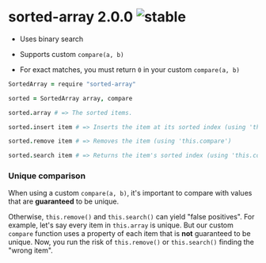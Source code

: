 
# sorted-array 2.0.0 ![stable](https://img.shields.io/badge/stability-stable-4EBA0F.svg?style=flat)

- Uses binary search

- Supports custom `compare(a, b)`

- For exact matches, you must return `0` in your custom `compare(a, b)`

```coffee
SortedArray = require "sorted-array"

sorted = SortedArray array, compare

sorted.array # => The sorted items.

sorted.insert item # => Inserts the item at its sorted index (using 'this.compare')

sorted.remove item # => Removes the item (using 'this.compare')

sorted.search item # => Returns the item's sorted index (using 'this.compare')
```

### Unique comparison

When using a custom `compare(a, b)`, it's important to compare
with values that are **guaranteed** to be unique.

Otherwise, `this.remove()` and `this.search()` can yield "false positives".
For example, let's say every item in `this.array` is unique. But our custom
`compare` function uses a property of each item that is **not** guaranteed
to be unique. Now, you run the risk of `this.remove()` or `this.search()`
finding the "wrong item".
